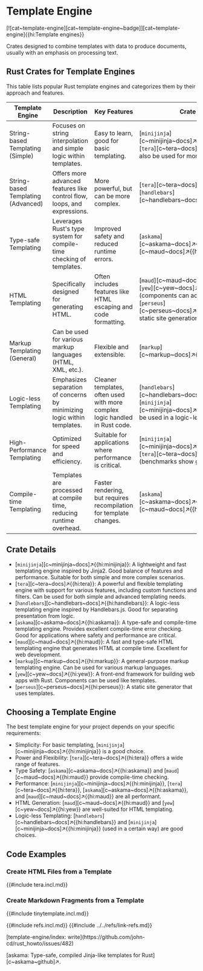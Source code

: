 # Template Engine

[![cat~template-engine][cat~template-engine~badge]][cat~template-engine]{{hi:Template engines}}

Crates designed to combine templates with data to produce documents, usually with an emphasis on processing text.

## Rust Crates for Template Engines

This table lists popular Rust template engines and categorizes them by their approach and features.

| Template Engine | Description | Key Features | Crate Name |
|---|---|---|---|
| String-based Templating (Simple) | Focuses on string interpolation and simple logic within templates. | Easy to learn, good for basic templating. | [`minijinja`][c~minijinja~docs]↗{{hi:minijinja}}, [`tera`][c~tera~docs]↗{{hi:tera}} (can also be used for more advanced cases) |
| String-based Templating (Advanced) | Offers more advanced features like control flow, loops, and expressions. | More powerful, but can be more complex. | [`tera`][c~tera~docs]↗{{hi:tera}}, [`handlebars`][c~handlebars~docs]↗{{hi:handlebars}} |
| Type-safe Templating | Leverages Rust's type system for compile-time checking of templates. | Improved safety and reduced runtime errors. | [`askama`][c~askama~docs]↗{{hi:askama}}, [`maud`][c~maud~docs]↗{{hi:maud}} |
| HTML Templating | Specifically designed for generating HTML. | Often includes features like HTML escaping and code formatting. | [`maud`][c~maud~docs]↗{{hi:maud}}, [`yew`][c~yew~docs]↗{{hi:yew}} (components can act like templates), [`perseus`][c~perseus~docs]↗{{hi:perseus}} (for static site generation) |
| Markup Templating (General) | Can be used for various markup languages (HTML, XML, etc.). | Flexible and extensible. | [`markup`][c~markup~docs]↗{{hi:markup}} |
| Logic-less Templating | Emphasizes separation of concerns by minimizing logic within templates. | Cleaner templates, often used with more complex logic handled in Rust code. | [`handlebars`][c~handlebars~docs]↗{{hi:handlebars}}, [`minijinja`][c~minijinja~docs]↗{{hi:minijinja}} (can be used in a logic-less way) |
| High-Performance Templating | Optimized for speed and efficiency. | Suitable for applications where performance is critical. | [`minijinja`][c~minijinja~docs]↗{{hi:minijinja}}, [`tera`][c~tera~docs]↗{{hi:tera}} (benchmarks show good performance) |
| Compile-time Templating | Templates are processed at compile time, reducing runtime overhead. | Faster rendering, but requires recompilation for template changes. | [`askama`][c~askama~docs]↗{{hi:askama}}, [`maud`][c~maud~docs]↗{{hi:maud}} |

## Crate Details

* [`minijinja`][c~minijinja~docs]↗{{hi:minijinja}}: A lightweight and fast templating engine inspired by Jinja2. Good balance of features and performance. Suitable for both simple and more complex scenarios.
* [`tera`][c~tera~docs]↗{{hi:tera}}: A powerful and flexible templating engine with support for various features, including custom functions and filters. Can be used for both simple and advanced templating needs.
* [`handlebars`][c~handlebars~docs]↗{{hi:handlebars}}: A logic-less templating engine inspired by Handlebars.js. Good for separating presentation from logic.
* [`askama`][c~askama~docs]↗{{hi:askama}}: A type-safe and compile-time templating engine. Provides excellent compile-time error checking. Good for applications where safety and performance are critical.
* [`maud`][c~maud~docs]↗{{hi:maud}}: A fast and type-safe HTML templating engine that generates HTML at compile time. Excellent for web development.
* [`markup`][c~markup~docs]↗{{hi:markup}}: A general-purpose markup templating engine. Can be used for various markup languages.
* [`yew`][c~yew~docs]↗{{hi:yew}}: A front-end framework for building web apps with Rust. Components can be used like templates.
* [`perseus`][c~perseus~docs]↗{{hi:perseus}}: A static site generator that uses templates.

## Choosing a Template Engine

The best template engine for your project depends on your specific requirements:

* Simplicity: For basic templating, [`minijinja`][c~minijinja~docs]↗{{hi:minijinja}} is a good choice.
* Power and Flexibility: [`tera`][c~tera~docs]↗{{hi:tera}} offers a wide range of features.
* Type Safety: [`askama`][c~askama~docs]↗{{hi:askama}} and [`maud`][c~maud~docs]↗{{hi:maud}} provide compile-time checking.
* Performance: [`minijinja`][c~minijinja~docs]↗{{hi:minijinja}}, [`tera`][c~tera~docs]↗{{hi:tera}}, [`askama`][c~askama~docs]↗{{hi:askama}}, and [`maud`][c~maud~docs]↗{{hi:maud}} are all performant.
* HTML Generation: [`maud`][c~maud~docs]↗{{hi:maud}} and [`yew`][c~yew~docs]↗{{hi:yew}} are well-suited for HTML templating.
* Logic-less Templating: [`handlebars`][c~handlebars~docs]↗{{hi:handlebars}} and [`minijinja`][c~minijinja~docs]↗{{hi:minijinja}} (used in a certain way) are good choices.

## Code Examples

### Create HTML Files from a Template

{{#include tera.incl.md}}

### Create Markdown Fragments from a Template

{{#include tinytemplate.incl.md}}

{{#include refs.incl.md}}
{{#include ../../refs/link-refs.md}}

<div class="hidden">
[template-engine/index: write](https://github.com/john-cd/rust_howto/issues/482)

[askama: Type-safe, compiled Jinja-like templates for Rust][c~askama~github]↗.

</div>
